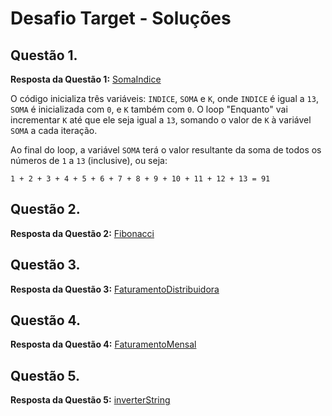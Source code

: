 # Desafio Target - Soluções

## Questão 1. 

**Resposta da Questão 1:** [SomaIndice]()
  
O código inicializa três variáveis: `INDICE`, `SOMA` e `K`, onde `INDICE` é igual a `13`, `SOMA` é inicializada com `0`, 
e `K` também com `0`. O loop "Enquanto" vai incrementar `K` até que ele seja igual a `13`, somando o valor de `K` à variável `SOMA` a cada iteração.

Ao final do loop, a variável `SOMA` terá o valor resultante da soma de todos os números de `1` a `13` (inclusive), ou seja:

`1 + 2 + 3 + 4 + 5 + 6 + 7 + 8 + 9 + 10 + 11 + 12 + 13 = 91`

## Questão 2. 

**Resposta da Questão 2:** [Fibonacci]()

## Questão 3. 

**Resposta da Questão 3:** [FaturamentoDistribuidora]()

## Questão 4. 

**Resposta da Questão 4:** [FaturamentoMensal]()

## Questão 5. 

**Resposta da Questão 5:** [inverterString]()
